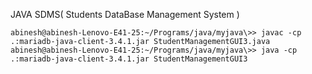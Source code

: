 JAVA SDMS( Students DataBase Management System )

    abinesh@abinesh-Lenovo-E41-25:~/Programs/java/myjava\>> javac -cp .:mariadb-java-client-3.4.1.jar StudentManagementGUI3.java
    abinesh@abinesh-Lenovo-E41-25:~/Programs/java/myjava\>> java -cp .:mariadb-java-client-3.4.1.jar StudentManagementGUI3
